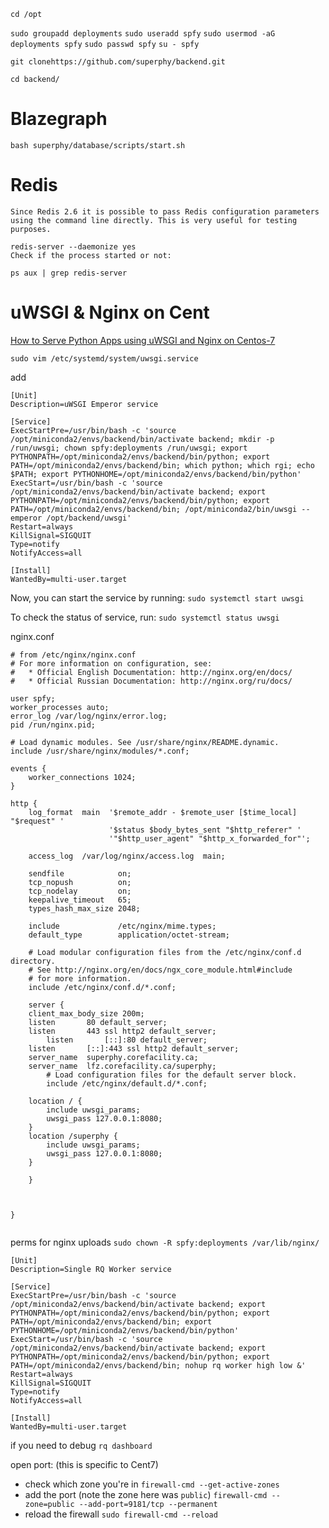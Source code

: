 `cd /opt`

`sudo groupadd deployments`
`sudo useradd spfy`
`sudo usermod -aG deployments spfy`
`sudo passwd spfy`
`su - spfy`

`git clonehttps://github.com/superphy/backend.git`

`cd backend/`

# Blazegraph
`bash superphy/database/scripts/start.sh`

# Redis
```
Since Redis 2.6 it is possible to pass Redis configuration parameters using the command line directly. This is very useful for testing purposes.

redis-server --daemonize yes
Check if the process started or not:

ps aux | grep redis-server
```

# uWSGI & Nginx on Cent
[How to Serve Python Apps using uWSGI and Nginx on Centos-7](https://hostpresto.com/community/tutorials/how-to-serve-python-apps-using-uwsgi-and-nginx-on-centos-7/)

`sudo vim /etc/systemd/system/uwsgi.service`

add

```
[Unit]
Description=uWSGI Emperor service

[Service]
ExecStartPre=/usr/bin/bash -c 'source /opt/miniconda2/envs/backend/bin/activate backend; mkdir -p /run/uwsgi; chown spfy:deployments /run/uwsgi; export PYTHONPATH=/opt/miniconda2/envs/backend/bin/python; export PATH=/opt/miniconda2/envs/backend/bin; which python; which rgi; echo $PATH; export PYTHONHOME=/opt/miniconda2/envs/backend/bin/python'
ExecStart=/usr/bin/bash -c 'source /opt/miniconda2/envs/backend/bin/activate backend; export PYTHONPATH=/opt/miniconda2/envs/backend/bin/python; export PATH=/opt/miniconda2/envs/backend/bin; /opt/miniconda2/bin/uwsgi --emperor /opt/backend/uwsgi'
Restart=always
KillSignal=SIGQUIT
Type=notify
NotifyAccess=all

[Install]
WantedBy=multi-user.target
```

Now, you can start the service by running:
`sudo systemctl start uwsgi`

To check the status of service, run:
`sudo systemctl status uwsgi`

nginx.conf
```
# from /etc/nginx/nginx.conf
# For more information on configuration, see:
#   * Official English Documentation: http://nginx.org/en/docs/
#   * Official Russian Documentation: http://nginx.org/ru/docs/

user spfy;
worker_processes auto;
error_log /var/log/nginx/error.log;
pid /run/nginx.pid;

# Load dynamic modules. See /usr/share/nginx/README.dynamic.
include /usr/share/nginx/modules/*.conf;

events {
    worker_connections 1024;
}

http {
    log_format  main  '$remote_addr - $remote_user [$time_local] "$request" '
                      '$status $body_bytes_sent "$http_referer" '
                      '"$http_user_agent" "$http_x_forwarded_for"';

    access_log  /var/log/nginx/access.log  main;

    sendfile            on;
    tcp_nopush          on;
    tcp_nodelay         on;
    keepalive_timeout   65;
    types_hash_max_size 2048;

    include             /etc/nginx/mime.types;
    default_type        application/octet-stream;

    # Load modular configuration files from the /etc/nginx/conf.d directory.
    # See http://nginx.org/en/docs/ngx_core_module.html#include
    # for more information.
    include /etc/nginx/conf.d/*.conf;

    server {
	client_max_body_size 200m;
	listen       80 default_server;
	listen       443 ssl http2 default_server;
        listen       [::]:80 default_server;
	listen       [::]:443 ssl http2 default_server;
	server_name  superphy.corefacility.ca;
	server_name  lfz.corefacility.ca/superphy;
        # Load configuration files for the default server block.
        include /etc/nginx/default.d/*.conf;

	location / {
	    include uwsgi_params;
	    uwsgi_pass 127.0.0.1:8080;
	}
	location /superphy {
	    include uwsgi_params;
	    uwsgi_pass 127.0.0.1:8080;
	}

    }



}


```

perms for nginx uploads
`sudo chown -R spfy:deployments /var/lib/nginx/`


```
[Unit]
Description=Single RQ Worker service

[Service]
ExecStartPre=/usr/bin/bash -c 'source /opt/miniconda2/envs/backend/bin/activate backend; export PYTHONPATH=/opt/miniconda2/envs/backend/bin/python; export PATH=/opt/miniconda2/envs/backend/bin; export PYTHONHOME=/opt/miniconda2/envs/backend/bin/python'
ExecStart=/usr/bin/bash -c 'source /opt/miniconda2/envs/backend/bin/activate backend; export PYTHONPATH=/opt/miniconda2/envs/backend/bin/python; export PATH=/opt/miniconda2/envs/backend/bin; nohup rq worker high low &'
Restart=always
KillSignal=SIGQUIT
Type=notify
NotifyAccess=all

[Install]
WantedBy=multi-user.target
```

if you need to debug
`rq dashboard`

open port: (this is specific to Cent7)
* check which zone you're in `firewall-cmd --get-active-zones`
* add the port (note the zone here was `public`) `firewall-cmd --zone=public --add-port=9181/tcp --permanent`
* reload the firewall `sudo firewall-cmd --reload`
